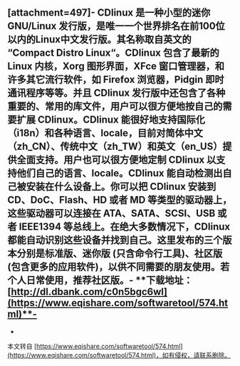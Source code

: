 \[attachment=497\]-
CDlinux 是一种小型的迷你 GNU/Linux 发行版，是唯一一个世界排名在前100位以内的Linux中文发行版。其名称取自英文的 “Compact Distro Linux“。CDlinux 包含了最新的 Linux 内核，Xorg 图形界面，XFce 窗口管理器，和许多其它流行软件，如 Firefox 浏览器，Pidgin 即时通讯程序等等。并且 CDlinux 发行版中还包含了各种重要的、常用的库文件，用户可以很方便地按自己的需要扩展 CDlinux。CDlinux 能很好地支持国际化（i18n）和各种语言、locale，目前对简体中文（zh\_CN）、传统中文（zh\_TW）和英文（en\_US）提供全面支持。用户也可以很方便地定制 CDlinux 以支持他们自己的语言、locale。CDlinux 能自动检测出自己被安装在什么设备上。你可以把 CDlinux 安装到 CD、DoC、Flash、HD 或者 MD 等类型的驱动器上，这些驱动器可以连接在 ATA、SATA、SCSI、USB 或者 IEEE1394 等总线上。在绝大多数情况下，CDlinux 都能自动识别这些设备并找到自己。这里发布的三个版本分别是标准版、迷你版 (只含命令行工具)、社区版(包含更多的应用软件)，以供不同需要的朋友使用。若个人日常使用，推荐社区版。-
**下载地址： [http://dl.dbank.com/c0n5bgc6wl](https://www.eqishare.com/softwaretool/574.html)**-
-

-

本文转自 [https://www.eqishare.com/softwaretool/574.html](https://www.eqishare.com/softwaretool/574.html)，如有侵权，请联系删除。